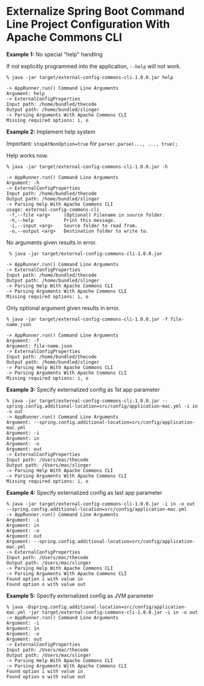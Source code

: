 Externalize Spring Boot Command Line Project Configuration With Apache Commons CLI
==================================================================================

**Example 1:** No special "help" handling

If not explicitly programmed into the application, `--help` will not work.

````shell
% java -jar target/external-config-commons-cli-1.0.0.jar help

-> AppRunner.run() Command Line Arguments
Argument: help
-> ExternalConfigProperties
Input path: /home/bundled/thecode
Output path: /home/bundled/slinger
-> Parsing Arguments With Apache Commons CLI
Missing required options: i, o
````

**Example 2:** Implement help system

Important: `stopAtNonOption=true` for `parser.parse(..., ..., true);`

Help works now.
```shell
% java -jar target/external-config-commons-cli-1.0.0.jar -h          

-> AppRunner.run() Command Line Arguments
Argument: -h
-> ExternalConfigProperties
Input path: /home/bundled/thecode
Output path: /home/bundled/slinger
-> Parsing Help With Apache Commons CLI
usage: external-config-commons-cli
 -f,--file <arg>     (Optional) Filename in source folder.
 -h,--help           Print this message.
 -i,--input <arg>    Source folder to read from.
 -o,--output <arg>   Destination folder to write to.
```

No arguments given results in error.
```shell
 % java -jar target/external-config-commons-cli-1.0.0.jar   

-> AppRunner.run() Command Line Arguments
-> ExternalConfigProperties
Input path: /home/bundled/thecode
Output path: /home/bundled/slinger
-> Parsing Help With Apache Commons CLI
-> Parsing Arguments With Apache Commons CLI
Missing required options: i, o
```

Only optional argument given results in error.
```shell
% java -jar target/external-config-commons-cli-1.0.0.jar -f file-name.json

-> AppRunner.run() Command Line Arguments
Argument: -f
Argument: file-name.json
-> ExternalConfigProperties
Input path: /home/bundled/thecode
Output path: /home/bundled/slinger
-> Parsing Help With Apache Commons CLI
-> Parsing Arguments With Apache Commons CLI
Missing required options: i, o
```

**Example 3:** Specify externalized config as 1st app parameter

```shell
% java -jar target/external-config-commons-cli-1.0.0.jar --spring.config.additional-location=src/config/application-mac.yml -i in -o out
-> AppRunner.run() Command Line Arguments
Argument: --spring.config.additional-location=src/config/application-mac.yml
Argument: -i
Argument: in
Argument: -o
Argument: out
-> ExternalConfigProperties
Input path: /Users/mac/thecode
Output path: /Users/mac/slinger
-> Parsing Help With Apache Commons CLI
-> Parsing Arguments With Apache Commons CLI
Missing required options: i, o
```

**Example 4:** Specify externalized config as last app parameter

```shell
% java -jar target/external-config-commons-cli-1.0.0.jar -i in -o out --spring.config.additional-location=src/config/application-mac.yml
-> AppRunner.run() Command Line Arguments
Argument: -i
Argument: in
Argument: -o
Argument: out
Argument: --spring.config.additional-location=src/config/application-mac.yml
-> ExternalConfigProperties
Input path: /Users/mac/thecode
Output path: /Users/mac/slinger
-> Parsing Help With Apache Commons CLI
-> Parsing Arguments With Apache Commons CLI
Found option i with value in
Found option o with value out
```

**Example 5:** Specify externalized config as JVM parameter

```shell
% java -Dspring.config.additional-location=src/config/application-mac.yml -jar target/external-config-commons-cli-1.0.0.jar -i in -o out
-> AppRunner.run() Command Line Arguments
Argument: -i
Argument: in
Argument: -o
Argument: out
-> ExternalConfigProperties
Input path: /Users/mac/thecode
Output path: /Users/mac/slinger
-> Parsing Help With Apache Commons CLI
-> Parsing Arguments With Apache Commons CLI
Found option i with value in
Found option o with value out
```